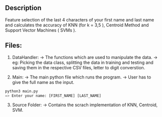 ## Description
Feature selection of the last 4 characters of your first name and last name and calculates the accuracy of KNN (for k = 3,5 ), Centroid Method and Support Vector Machines ( SVMs ).

## Files:
1. DataHandler: 
	-> The functions which are used to manipulate the data.
	-> eg: Picking the data class, splitting the data in training and testing and saving them in the respective CSV files, letter to digit converstion.

2. Main:
	-> The main python file which runs the program.
	-> User has to give the full name as the input.
```python
python3 main.py
=> Enter your name: [FIRST_NAME] [LAST_NAME]
```

3. Source Folder:
	-> Contains the scrach implementation of KNN, Centroid, SVM.

